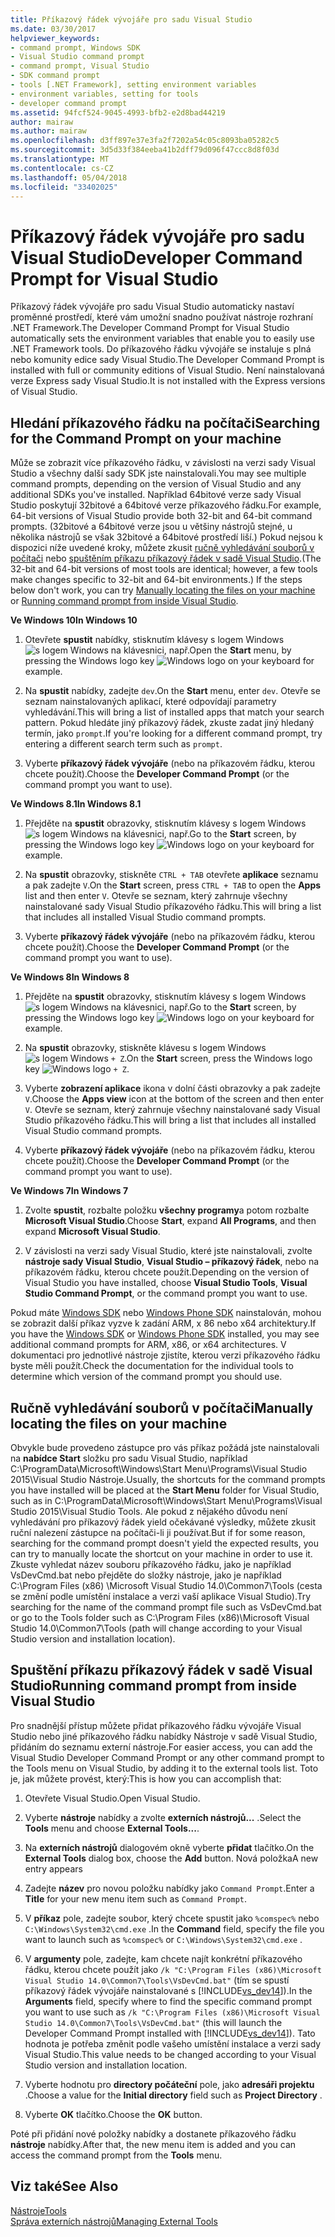 ```yaml
---
title: Příkazový řádek vývojáře pro sadu Visual Studio
ms.date: 03/30/2017
helpviewer_keywords:
- command prompt, Windows SDK
- Visual Studio command prompt
- command prompt, Visual Studio
- SDK command prompt
- tools [.NET Framework], setting environment variables
- environment variables, setting for tools
- developer command prompt
ms.assetid: 94fcf524-9045-4993-bfb2-e2d8bad44219
author: mairaw
ms.author: mairaw
ms.openlocfilehash: d3ff897e37e3fa2f7202a54c05c8093ba05282c5
ms.sourcegitcommit: 3d5d33f384eeba41b2dff79d096f47ccc8d8f03d
ms.translationtype: MT
ms.contentlocale: cs-CZ
ms.lasthandoff: 05/04/2018
ms.locfileid: "33402025"
---
```

# <a name="developer-command-prompt-for-visual-studio"></a><span data-ttu-id="c9658-102">Příkazový řádek vývojáře pro sadu Visual Studio</span><span class="sxs-lookup"><span data-stu-id="c9658-102">Developer Command Prompt for Visual Studio</span></span>
<span data-ttu-id="c9658-103">Příkazový řádek vývojáře pro sadu Visual Studio automaticky nastaví proměnné prostředí, které vám umožní snadno používat nástroje rozhraní .NET Framework.</span><span class="sxs-lookup"><span data-stu-id="c9658-103">The Developer Command Prompt for Visual Studio automatically sets the environment variables that enable you to easily use .NET Framework tools.</span></span> <span data-ttu-id="c9658-104">Do příkazového řádku vývojáře se instaluje s plná nebo komunity edice sady Visual Studio.</span><span class="sxs-lookup"><span data-stu-id="c9658-104">The Developer Command Prompt is installed with full or community editions of Visual Studio.</span></span> <span data-ttu-id="c9658-105">Není nainstalovaná verze Express sady Visual Studio.</span><span class="sxs-lookup"><span data-stu-id="c9658-105">It is not installed with the Express versions of Visual Studio.</span></span>  
  
<a name="find"></a>   
## <a name="searching-for-the-command-prompt-on-your-machine"></a><span data-ttu-id="c9658-106">Hledání příkazového řádku na počítači</span><span class="sxs-lookup"><span data-stu-id="c9658-106">Searching for the Command Prompt on your machine</span></span>  
 <span data-ttu-id="c9658-107">Může se zobrazit více příkazového řádku, v závislosti na verzi sady Visual Studio a všechny další sady SDK jste nainstalovali.</span><span class="sxs-lookup"><span data-stu-id="c9658-107">You may see multiple command prompts, depending on the version of Visual Studio and any additional SDKs you've installed.</span></span> <span data-ttu-id="c9658-108">Například 64bitové verze sady Visual Studio poskytují 32bitové a 64bitové verze příkazového řádku.</span><span class="sxs-lookup"><span data-stu-id="c9658-108">For example, 64-bit versions of Visual Studio provide both 32-bit and 64-bit command prompts.</span></span> <span data-ttu-id="c9658-109">(32bitové a 64bitové verze jsou u většiny nástrojů stejné, u několika nástrojů se však 32bitové a 64bitové prostředí liší.) Pokud nejsou k dispozici níže uvedené kroky, můžete zkusit [ručně vyhledávání souborů v počítači](#alternative) nebo [spuštěním příkazu příkazový řádek v sadě Visual Studio](#visualstudio).</span><span class="sxs-lookup"><span data-stu-id="c9658-109">(The 32-bit and 64-bit versions of most tools are identical; however, a few tools make changes specific to 32-bit and 64-bit environments.) If the steps below don't work, you can try [Manually locating the files on your machine](#alternative) or [Running command prompt from inside Visual Studio](#visualstudio).</span></span>  
  
 <span data-ttu-id="c9658-110">**Ve Windows 10**</span><span class="sxs-lookup"><span data-stu-id="c9658-110">**In Windows 10**</span></span>  
  
1.  <span data-ttu-id="c9658-111">Otevřete **spustit** nabídky, stisknutím klávesy s logem Windows ![s logem Windows](../../../docs/framework/get-started/media/windowskeyboardlogo.png "Windowskeyboardlogo") na klávesnici, např.</span><span class="sxs-lookup"><span data-stu-id="c9658-111">Open the **Start** menu, by pressing the Windows logo key ![Windows logo](../../../docs/framework/get-started/media/windowskeyboardlogo.png "Windowskeyboardlogo") on your keyboard for example.</span></span>  
  
2.  <span data-ttu-id="c9658-112">Na **spustit** nabídky, zadejte `dev`.</span><span class="sxs-lookup"><span data-stu-id="c9658-112">On the **Start** menu, enter `dev`.</span></span> <span data-ttu-id="c9658-113">Otevře se seznam nainstalovaných aplikací, které odpovídají parametry vyhledávání.</span><span class="sxs-lookup"><span data-stu-id="c9658-113">This will bring a list of installed apps that match your search pattern.</span></span> <span data-ttu-id="c9658-114">Pokud hledáte jiný příkazový řádek, zkuste zadat jiný hledaný termín, jako `prompt`.</span><span class="sxs-lookup"><span data-stu-id="c9658-114">If you're looking for a different command prompt, try entering a different search term such as `prompt`.</span></span>  
  
3.  <span data-ttu-id="c9658-115">Vyberte **příkazový řádek vývojáře** (nebo na příkazovém řádku, kterou chcete použít).</span><span class="sxs-lookup"><span data-stu-id="c9658-115">Choose the **Developer Command Prompt** (or the command prompt you want to use).</span></span>  
  
 <span data-ttu-id="c9658-116">**Ve Windows 8.1**</span><span class="sxs-lookup"><span data-stu-id="c9658-116">**In Windows 8.1**</span></span>  
  
1.  <span data-ttu-id="c9658-117">Přejděte na **spustit** obrazovky, stisknutím klávesy s logem Windows ![s logem Windows](../../../docs/framework/get-started/media/windowskeyboardlogo.png "Windowskeyboardlogo") na klávesnici, např.</span><span class="sxs-lookup"><span data-stu-id="c9658-117">Go to the **Start** screen, by pressing the Windows logo key ![Windows logo](../../../docs/framework/get-started/media/windowskeyboardlogo.png "Windowskeyboardlogo") on your keyboard for example.</span></span>  
  
2.  <span data-ttu-id="c9658-118">Na **spustit** obrazovky, stiskněte `CTRL + TAB` otevřete **aplikace** seznamu a pak zadejte `V`.</span><span class="sxs-lookup"><span data-stu-id="c9658-118">On the **Start** screen, press `CTRL + TAB` to open the **Apps** list and then enter `V`.</span></span> <span data-ttu-id="c9658-119">Otevře se seznam, který zahrnuje všechny nainstalované sady Visual Studio příkazového řádku.</span><span class="sxs-lookup"><span data-stu-id="c9658-119">This will bring a list that includes all installed Visual Studio command prompts.</span></span>  
  
3.  <span data-ttu-id="c9658-120">Vyberte **příkazový řádek vývojáře** (nebo na příkazovém řádku, kterou chcete použít).</span><span class="sxs-lookup"><span data-stu-id="c9658-120">Choose the **Developer Command Prompt** (or the command prompt you want to use).</span></span>  
  
 <span data-ttu-id="c9658-121">**Ve Windows 8**</span><span class="sxs-lookup"><span data-stu-id="c9658-121">**In Windows 8**</span></span>  
  
1.  <span data-ttu-id="c9658-122">Přejděte na **spustit** obrazovky, stisknutím klávesy s logem Windows ![s logem Windows](../../../docs/framework/get-started/media/windowskeyboardlogo.png "Windowskeyboardlogo") na klávesnici, např.</span><span class="sxs-lookup"><span data-stu-id="c9658-122">Go to the **Start** screen, by pressing the Windows logo key ![Windows logo](../../../docs/framework/get-started/media/windowskeyboardlogo.png "Windowskeyboardlogo") on your keyboard for example.</span></span>  
  
2.  <span data-ttu-id="c9658-123">Na **spustit** obrazovky, stiskněte klávesu s logem Windows ![s logem Windows](../../../docs/framework/get-started/media/windowskeyboardlogo.png "Windowskeyboardlogo") `+ Z`.</span><span class="sxs-lookup"><span data-stu-id="c9658-123">On the **Start** screen, press the Windows logo key ![Windows logo](../../../docs/framework/get-started/media/windowskeyboardlogo.png "Windowskeyboardlogo") `+ Z`.</span></span>  
  
3.  <span data-ttu-id="c9658-124">Vyberte **zobrazení aplikace** ikona v dolní části obrazovky a pak zadejte `V`.</span><span class="sxs-lookup"><span data-stu-id="c9658-124">Choose the **Apps view** icon at the bottom of the screen and then enter `V`.</span></span> <span data-ttu-id="c9658-125">Otevře se seznam, který zahrnuje všechny nainstalované sady Visual Studio příkazového řádku.</span><span class="sxs-lookup"><span data-stu-id="c9658-125">This will bring a list that includes all installed Visual Studio command prompts.</span></span>  
  
4.  <span data-ttu-id="c9658-126">Vyberte **příkazový řádek vývojáře** (nebo na příkazovém řádku, kterou chcete použít).</span><span class="sxs-lookup"><span data-stu-id="c9658-126">Choose the **Developer Command Prompt** (or the command prompt you want to use).</span></span>  
  
 <span data-ttu-id="c9658-127">**Ve Windows 7**</span><span class="sxs-lookup"><span data-stu-id="c9658-127">**In Windows 7**</span></span>  
  
1.  <span data-ttu-id="c9658-128">Zvolte **spustit**, rozbalte položku **všechny programy**a potom rozbalte **Microsoft Visual Studio**.</span><span class="sxs-lookup"><span data-stu-id="c9658-128">Choose **Start**, expand **All Programs**, and then expand **Microsoft Visual Studio**.</span></span>  
  
2.  <span data-ttu-id="c9658-129">V závislosti na verzi sady Visual Studio, které jste nainstalovali, zvolte **nástroje sady Visual Studio**, **Visual Studio – příkazový řádek**, nebo na příkazovém řádku, kterou chcete použít.</span><span class="sxs-lookup"><span data-stu-id="c9658-129">Depending on the version of Visual Studio you have installed, choose  **Visual Studio Tools**, **Visual Studio Command Prompt**, or the command prompt you want to use.</span></span>  
  
 <span data-ttu-id="c9658-130">Pokud máte [Windows SDK](http://msdn.microsoft.com/windows/desktop/aa904949) nebo [Windows Phone SDK](https://dev.windowsphone.com/downloadsdk) nainstalován, mohou se zobrazit další příkaz vyzve k zadání ARM, x 86 nebo x64 architektury.</span><span class="sxs-lookup"><span data-stu-id="c9658-130">If you have the [Windows SDK](http://msdn.microsoft.com/windows/desktop/aa904949) or [Windows Phone SDK](https://dev.windowsphone.com/downloadsdk) installed, you may see additional command prompts for ARM, x86, or x64 architectures.</span></span> <span data-ttu-id="c9658-131">V dokumentaci pro jednotlivé nástroje zjistíte, kterou verzi příkazového řádku byste měli použít.</span><span class="sxs-lookup"><span data-stu-id="c9658-131">Check the documentation for the individual tools to determine which version of the command prompt you should use.</span></span>  
  
<a name="alternative"></a>   
## <a name="manually-locating-the-files-on-your-machine"></a><span data-ttu-id="c9658-132">Ručně vyhledávání souborů v počítači</span><span class="sxs-lookup"><span data-stu-id="c9658-132">Manually locating the files on your machine</span></span>  
  <span data-ttu-id="c9658-133">Obvykle bude provedeno zástupce pro vás příkaz požádá jste nainstalovali na **nabídce Start** složku pro sadu Visual Studio, například C:\ProgramData\Microsoft\Windows\Start Menu\Programs\Visual Studio 2015\Visual Studio Nástroje.</span><span class="sxs-lookup"><span data-stu-id="c9658-133">Usually, the shortcuts for the command prompts you have installed will be placed at the **Start Menu** folder for Visual Studio, such as in C:\ProgramData\Microsoft\Windows\Start Menu\Programs\Visual Studio 2015\Visual Studio Tools.</span></span>    <span data-ttu-id="c9658-134">Ale pokud z nějakého důvodu není vyhledávání pro příkazový řádek yield očekávané výsledky, můžete zkusit ruční nalezení zástupce na počítači-li ji používat.</span><span class="sxs-lookup"><span data-stu-id="c9658-134">But if for some reason, searching for the command prompt doesn't yield the expected results, you can try to manually locate the shortcut on your machine in order to use it.</span></span>   <span data-ttu-id="c9658-135">Zkuste vyhledat název souboru příkazového řádku, jako je například VsDevCmd.bat nebo přejděte do složky nástroje, jako je například C:\Program Files (x86) \Microsoft Visual Studio 14.0\Common7\Tools (cesta se změní podle umístění instalace a verzi vaší aplikace Visual Studio).</span><span class="sxs-lookup"><span data-stu-id="c9658-135">Try searching for the name of the command prompt file such as VsDevCmd.bat or go to the Tools folder such as C:\Program Files (x86)\Microsoft Visual Studio 14.0\Common7\Tools (path will change according to your Visual Studio version and installation location).</span></span>  
  
<a name="visualstudio"></a>   
## <a name="running-command-prompt-from-inside-visual-studio"></a><span data-ttu-id="c9658-136">Spuštění příkazu příkazový řádek v sadě Visual Studio</span><span class="sxs-lookup"><span data-stu-id="c9658-136">Running command prompt from inside Visual Studio</span></span>  
 <span data-ttu-id="c9658-137">Pro snadnější přístup můžete přidat příkazového řádku vývojáře Visual Studio nebo jiné příkazového řádku nabídky Nástroje v sadě Visual Studio, přidáním do seznamu externí nástroje.</span><span class="sxs-lookup"><span data-stu-id="c9658-137">For easier access, you can add the Visual Studio Developer Command Prompt  or any other command prompt to the Tools menu on Visual Studio, by adding it to the external tools list.</span></span> <span data-ttu-id="c9658-138">Toto je, jak můžete provést, který:</span><span class="sxs-lookup"><span data-stu-id="c9658-138">This is how you can accomplish that:</span></span>  
  
1.  <span data-ttu-id="c9658-139">Otevřete Visual Studio.</span><span class="sxs-lookup"><span data-stu-id="c9658-139">Open Visual Studio.</span></span>  
  
2.  <span data-ttu-id="c9658-140">Vyberte **nástroje** nabídky a zvolte **externích nástrojů...** .</span><span class="sxs-lookup"><span data-stu-id="c9658-140">Select the **Tools** menu and choose **External Tools...**.</span></span>  
  
3.  <span data-ttu-id="c9658-141">Na **externích nástrojů** dialogovém okně vyberte **přidat** tlačítko.</span><span class="sxs-lookup"><span data-stu-id="c9658-141">On the **External Tools** dialog box, choose the **Add** button.</span></span> <span data-ttu-id="c9658-142">Nová položka</span><span class="sxs-lookup"><span data-stu-id="c9658-142">A new entry appears</span></span>  
  
4.  <span data-ttu-id="c9658-143">Zadejte **název** pro novou položku nabídky jako `Command Prompt`.</span><span class="sxs-lookup"><span data-stu-id="c9658-143">Enter a **Title** for your new menu item such as `Command Prompt`.</span></span>  
  
5.  <span data-ttu-id="c9658-144">V **příkaz** pole, zadejte soubor, který chcete spustit jako `%comspec%` nebo `C:\Windows\System32\cmd.exe` .</span><span class="sxs-lookup"><span data-stu-id="c9658-144">In the **Command** field, specify the file you want to launch such as `%comspec%` or `C:\Windows\System32\cmd.exe` .</span></span>  
  
6.  <span data-ttu-id="c9658-145">V **argumenty** pole, zadejte, kam chcete najít konkrétní příkazového řádku, kterou chcete použít jako `/k "C:\Program Files (x86)\Microsoft Visual Studio 14.0\Common7\Tools\VsDevCmd.bat"` (tím se spustí příkazový řádek vývojáře nainstalované s [!INCLUDE[vs_dev14](../../../includes/vs-dev14-md.md)]).</span><span class="sxs-lookup"><span data-stu-id="c9658-145">In the **Arguments** field, specify where to find the specific command prompt you want to use such as `/k "C:\Program Files (x86)\Microsoft Visual Studio 14.0\Common7\Tools\VsDevCmd.bat"` (this will launch the Developer Command Prompt installed with [!INCLUDE[vs_dev14](../../../includes/vs-dev14-md.md)]).</span></span> <span data-ttu-id="c9658-146">Tato hodnota je potřeba změnit podle vašeho umístění instalace a verzi sady Visual Studio.</span><span class="sxs-lookup"><span data-stu-id="c9658-146">This value needs to be changed according to your Visual Studio version and installation location.</span></span>  
  
7.  <span data-ttu-id="c9658-147">Vyberte hodnotu pro **directory počáteční** pole, jako **adresáři projektu** .</span><span class="sxs-lookup"><span data-stu-id="c9658-147">Choose a value for the **Initial directory** field such as **Project Directory** .</span></span>  
  
8.  <span data-ttu-id="c9658-148">Vyberte **OK** tlačítko.</span><span class="sxs-lookup"><span data-stu-id="c9658-148">Choose the **OK** button.</span></span>  
  
 <span data-ttu-id="c9658-149">Poté při přidání nové položky nabídky a dostanete příkazového řádku **nástroje** nabídky.</span><span class="sxs-lookup"><span data-stu-id="c9658-149">After that, the new menu item is added and you can access the command prompt from the **Tools** menu.</span></span>  
  
## <a name="see-also"></a><span data-ttu-id="c9658-150">Viz také</span><span class="sxs-lookup"><span data-stu-id="c9658-150">See Also</span></span>  
 [<span data-ttu-id="c9658-151">Nástroje</span><span class="sxs-lookup"><span data-stu-id="c9658-151">Tools</span></span>](../../../docs/framework/tools/index.md)  
 [<span data-ttu-id="c9658-152">Správa externích nástrojů</span><span class="sxs-lookup"><span data-stu-id="c9658-152">Managing External Tools</span></span>](/visualstudio/ide/managing-external-tools)
